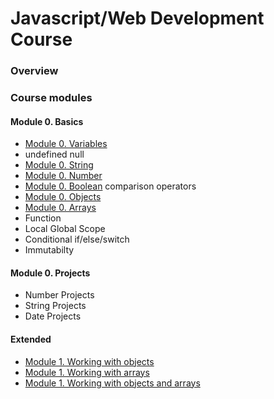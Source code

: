 # Javascript/Web Development Course
### Overview


### Course modules 
#### Module 0. Basics
 - [Module 0. Variables](variables.md/)
 - undefined null
- [Module 0. String](string.md/)
- [Module 0. Number](number.md/)
- [Module 0. Boolean](boolean.md/)
comparison operators
- [Module 0. Objects](objects.md/)
- [Module 0. Arrays](arrays.md/)
- Function
- Local Global Scope
- Conditional if/else/switch
- Immutabilty 

#### Module 0. Projects
- Number Projects
- String Projects
- Date Projects


#### Extended
- [Module 1. Working with objects](working-with-objects.md/)
- [Module 1. Working with arrays](working-with-arrays.md/)
- [Module 1. Working with objects and arrays](working-with-objects-and-arrays.md/)
   
    
